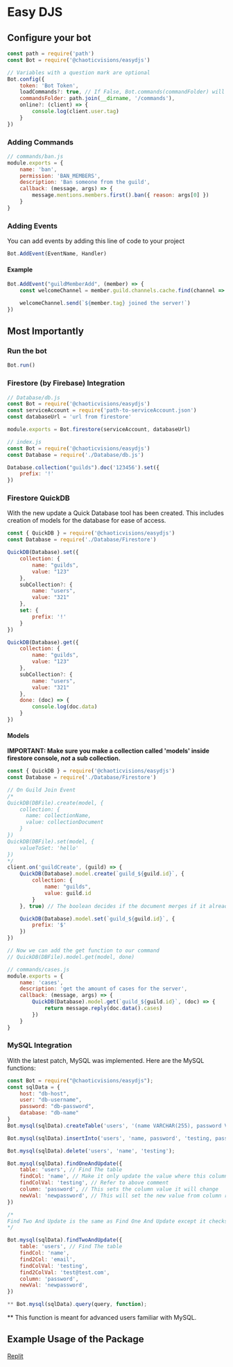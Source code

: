 # Easy DJS
## Configure your bot
```javascript
const path = require('path')
const Bot = require('@chaoticvisions/easydjs')

// Variables with a question mark are optional
Bot.config({
    token: 'Bot Token',
    loadCommands?: true, // If False, Bot.commands(commandFolder) will need to be run to use the command handler
    commandsFolder: path.join(__dirname, '/commands'),
    online?: (client) => {
        console.log(client.user.tag)
    }
})
```

### Adding Commands
```javascript
// commands/ban.js
module.exports = {
    name: 'ban',
    permission: 'BAN_MEMBERS',
    description: 'Ban someone from the guild',
    callback: (message, args) => {
        message.mentions.members.first().ban({ reason: args[0] })
    }
}
```

### Adding Events
You can add events by adding this line of code to your project
```javascript
Bot.AddEvent(EventName, Handler)
```
#### Example
```javascript
Bot.AddEvent("guildMemberAdd", (member) => {
    const welcomeChannel = member.guild.channels.cache.find(channel => channel.name === 'welcome')

    welcomeChannel.send(`${member.tag} joined the server!`)
})
```

## Most Importantly
### Run the bot
```javascript
Bot.run()
```

### Firestore (by Firebase) Integration
```javascript
// Database/db.js
const Bot = require('@chaoticvisions/easydjs')
const serviceAccount = require('path-to-serviceAccount.json')
const databaseUrl = 'url from firestore'

module.exports = Bot.firestore(serviceAccount, databaseUrl)

// index.js
const Bot = require('@chaoticvisions/easydjs')
const Database = require('./Database/db.js')

Database.collection("guilds").doc('123456').set({
    prefix: '!'
})
```

### Firestore QuickDB
With the new update a Quick Database tool has been created. This includes creation of models for the database for ease of access.
```javascript
const { QuickDB } = require('@chaoticvisions/easydjs')
const Database = require('./Database/Firestore')

QuickDB(Database).set({
    collection: {
        name: "guilds",
        value: "123"
    },
    subCollection?: {
        name: "users",
        value: "321"
    },
    set: {
        prefix: '!'
    }
})

QuickDB(Database).get({
    collection: {
        name: "guilds",
        value: "123"
    },
    subCollection?: {
        name: "users",
        value: "321"
    },
    done: (doc) => {
        console.log(doc.data)
    }
})
```

#### Models
**IMPORTANT: Make sure you make a collection called 'models' inside firestore console, *not* a sub collection.**
```javascript
const { QuickDB } = require('@chaoticvisions/easydjs')
const Database = require('./Database/Firestore')

// On Guild Join Event
/*
QuickDB(DBFile).create(model, {
    collection: {
      name: collectionName,
      value: collectionDocument
    }
})
QuickDB(DBFile).set(model, {
    valueToSet: 'hello'
})
*/
client.on('guildCreate', (guild) => {
    QuickDB(Database).model.create(`guild_${guild.id}`, {
        collection: {
            name: "guilds",
            value: guild.id
        }
    }, true) // The boolean decides if the document merges if it already exists with data. Default is true.

    QuickDB(Database).model.set(`guild_${guild.id}`, {
        prefix: '$'
    })
})
```
```javascript
// Now we can add the get function to our command
// QuickDB(DBFile).model.get(model, done)

// commands/cases.js
module.exports = {
    name: 'cases',
    description: 'get the amount of cases for the server',
    callback: (message, args) => {
        QuickDB(Database).model.get(`guild_${guild.id}`, (doc) => {
            return message.reply(doc.data().cases)
        })
    }
}

```

### MySQL Integration
With the latest patch, MySQL was implemented. Here are the MySQL functions:
```javascript
const Bot = require("@chaoticvisions/easydjs");
const sqlData = {
    host: "db-host",
    user: "db-username",
    password: "db-password",
    database: "db-name"
}
Bot.mysql(sqlData).createTable('users', '(name VARCHAR(255), password VARCHAR(255))');

Bot.mysql(sqlData).insertInto('users', 'name, password', 'testing, password');

Bot.mysql(sqlData).delete('users', 'name', 'testing');

Bot.mysql(sqlData).findOneAndUpdate({
    table: 'users', // Find The table
    findCol: 'name', // Make it only update the value where this column equals findColVal
    findColVal: 'testing', // Refer to above comment
    column: 'password', // This sets the column value it will change
    newVal: 'newpassword', // This will set the new value from column referenced in 'column'
})

/*
Find Two And Update is the same as Find One And Update except it checks for 2 different columns
*/

Bot.mysql(sqlData).findTwoAndUpdate({
    table: 'users', // Find The table
    findCol: 'name',
    find2Col: 'email',
    findColVal: 'testing',
    find2ColVal: 'test@test.com',
    column: 'password',
    newVal: 'newpassword',
})

** Bot.mysql(sqlData).query(query, function);
```
** This function is meant for advanced users familiar with MySQL.

## Example Usage of the Package
[Replit](https://replit.com/@ethanburkett/UsingEasyDJS)